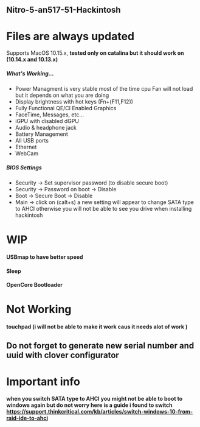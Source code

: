 ## Nitro-5-an517-51-Hackintosh
# Files are always updated

Supports MacOS 10.15.x, **tested only on catalina but it should work on (10.14.x and 10.13.x)**

##### What's Working...
* Power Managment is very stable most of the time cpu Fan will not load but it depends on what you are doing
* Display brightness with hot keys (Fn+(F11,F12))
* Fully Functional QE/CI Enabled Graphics
* FaceTime, Messages, etc...
* iGPU with disabled dGPU
* Audio & headphone jack
* Battery Management
* All USB ports
* Ethernet
* WebCam

##### BIOS Settings

* Security → Set supervisor password (to disable secure boot)
* Security → Password on boot → Disable
* Boot → Secure Boot → Disable
* Main → click on (calt+s) a new setting will appear to change SATA type to AHCI otherwise you will not be able to see you drive when installing  hackintosh
 
# WIP

#### USBmap to have better speed 
#### Sleep
#### OpenCore Bootloader
# Not Working
#### touchpad (i will not be able to make it work caus it needs alot of work )
## Do not forget to generate new serial number and uuid with clover configurator
# Important info 
#### when you switch SATA type to AHCI you might not be able to boot to windows again but do not worry here is a guide i found to switch https://support.thinkcritical.com/kb/articles/switch-windows-10-from-raid-ide-to-ahci
